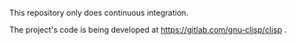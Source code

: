 This repository only does continuous integration.

The project's code is being developed at https://gitlab.com/gnu-clisp/clisp .
